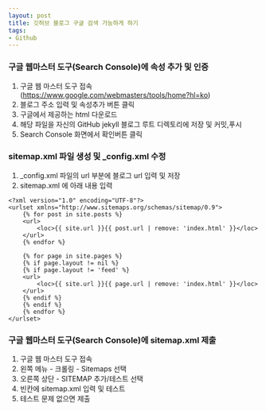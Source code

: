 ```yaml
---
layout: post
title: 깃허브 블로그 구글 검색 가능하게 하기
tags:
- Github
---
```


### 구글 웹마스터 도구(Search Console)에 속성 추가 및 인증
1. 구글 웹 마스터 도구 접속 (https://www.google.com/webmasters/tools/home?hl=ko)
2. 블로그 주소 입력 및 속성추가 버튼 클릭
3. 구글에서 제공하는 html 다운로드
4. 해당 파일을 자신의 GitHub jekyll 블로그 루트 디렉토리에 저장 및 커밋,푸시
5. Search Console 화면에서 확인버튼 클릭

### sitemap.xml 파일 생성 및 _config.xml 수정
1. _config.xml 파일의 url 부분에 블로그 url 입력 및 저장
2. sitemap.xml 에 아래 내용 입력

```
<?xml version="1.0" encoding="UTF-8"?>
<urlset xmlns="http://www.sitemaps.org/schemas/sitemap/0.9">
    {% for post in site.posts %}
    <url>
        <loc>{{ site.url }}{{ post.url | remove: 'index.html' }}</loc>
    </url>
    {% endfor %}

    {% for page in site.pages %}
    {% if page.layout != nil %}
    {% if page.layout != 'feed' %}
    <url>
        <loc>{{ site.url }}{{ page.url | remove: 'index.html' }}</loc>
    </url>
    {% endif %}
    {% endif %}
    {% endfor %}
</urlset>
```

### 구글 웹마스터 도구(Search Console)에 sitemap.xml 제출
1. 구글 웹 마스터 도구 접속
2. 왼쪽 메뉴 - 크롤링 - Sitemaps 선택
3. 오른쪽 상단 - SITEMAP 추가/테스트 선택
4. 빈칸에 sitemap.xml 입력 및 테스트
5. 테스트 문제 없으면 제출